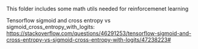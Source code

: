 This folder includes some math utils needed for reinforcemenet learning

Tensorflow sigmoid and cross entropy vs sigmoid_cross_entropy_with_logits: https://stackoverflow.com/questions/46291253/tensorflow-sigmoid-and-cross-entropy-vs-sigmoid-cross-entropy-with-logits/47238223#
